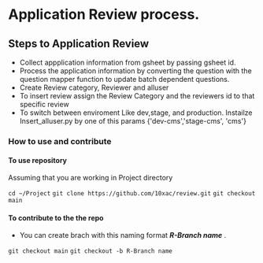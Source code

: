 # Application Review process.

## Steps to Application Review 

- Collect appplication information from gsheet by passing gsheet id.
- Process the application information by converting the question with the question mapper function to update batch dependent questions.
- Create Review category, Reviewer and alluser 
- To insert review assign the Review Category and the reviewers id to that specific review 
- To switch between enviroment Like dev,stage, and production. Instailze Insert_alluser.py by one of this params  {'dev-cms','stage-cms', 'cms'}

### How to use and contribute



#### To use repository

Assuming that you are working in Project directory

`cd ~/Project`
`git clone https://github.com/10xac/review.git`
`git checkout main`

#### To contribute to the the repo

- You can create brach with this naming format ***R-Branch name*** .

`git checkout main`
`git checkout -b R-Branch name`
